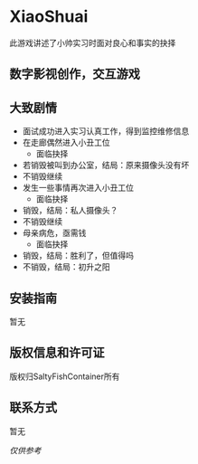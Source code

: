 # XiaoShuai
  此游戏讲述了小帅实习时面对良心和事实的抉择
## 数字影视创作，交互游戏
## 大致剧情
- 面试成功进入实习认真工作，得到监控维修信息
- 在走廊偶然进入小丑工位
  * 面临抉择
- 若销毁被叫到办公室，结局：原来摄像头没有坏
- 不销毁继续
- 发生一些事情再次进入小丑工位
  * 面临抉择
- 销毁，结局：私人摄像头？
- 不销毁继续
- 母亲病危，亟需钱
  * 面临抉择
- 销毁，结局：胜利了，但值得吗
- 不销毁，结局：初升之阳
## 安装指南
  暂无
## 版权信息和许可证
  版权归SaltyFishContainer所有
## 联系方式
  暂无
  
*仅供参考*
